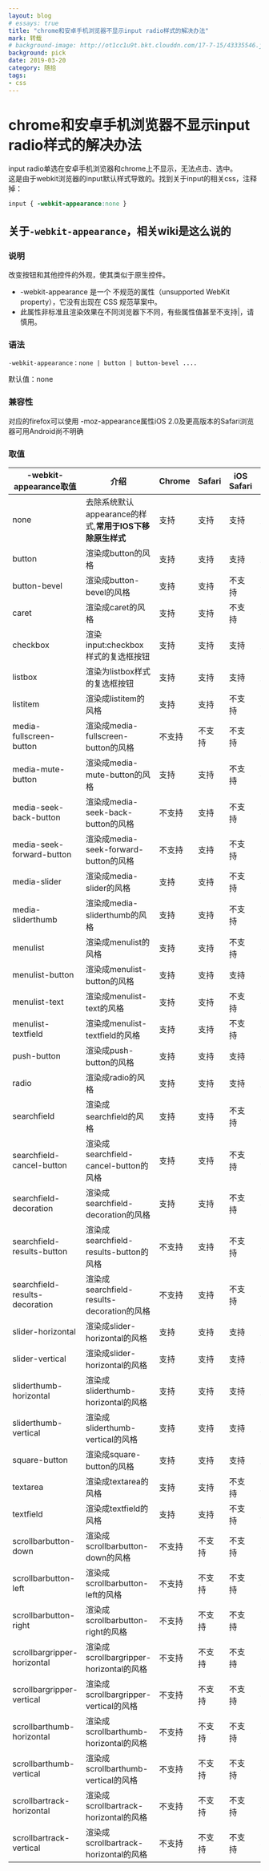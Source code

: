 ```yaml
---
layout: blog
# essays: true
title: "chrome和安卓手机浏览器不显示input radio样式的解决办法"
mark: 转载
# background-image: http://ot1cc1u9t.bkt.clouddn.com/17-7-15/43335546.jpg
background: pick
date: 2019-03-20
category: 随拾
tags:
- css
---
```


# chrome和安卓手机浏览器不显示input radio样式的解决办法
input radio单选在安卓手机浏览器和chrome上不显示，无法点击、选中。  
这是由于webkit浏览器的input默认样式导致的。找到关于input的相关css，注释掉：
```css
input { -webkit-appearance:none }
```
## 关于`-webkit-appearance`，相关wiki是这么说的
### 说明
改变按钮和其他控件的外观，使其类似于原生控件。
* -webkit-appearance 是一个 不规范的属性（unsupported WebKit property），它没有出现在 CSS 规范草案中。
* 此属性非标准且渲染效果在不同浏览器下不同，有些属性值甚至不支持|，请慎用。
### 语法
```
-webkit-appearance：none | button | button-bevel ....
```
默认值：none
### 兼容性
对应的firefox可以使用 -moz-appearance属性iOS 2.0及更高版本的Safari浏览器可用Android尚不明确
### 取值
| -webkit-appearance取值 | 介绍 | Chrome | Safari | iOS Safari | Android Browser |
| - | - | - | - | - | - |
| none | 去除系统默认appearance的样式,__常用于IOS下移除原生样式__ | 支持 | 支持 | 支持 | 支持 |
| button | 渲染成button的风格 | 支持 | 支持 | 支持 | 支持 |
|button-bevel|		渲染成button-bevel的风格|	支持|	支持|	不支持|	不支持|
|caret|		渲染成caret的风格|	支持|	支持|	不支持|	不支持|
|checkbox|		渲染input:checkbox样式的复选框按钮|	支持|	支持|	支持|	支持|
|listbox|		渲染为listbox样式的复选框按钮|	支持|	支持|	支持|	支持|
|listitem|		渲染成listitem的风格|	支持|	支持|	不支持|	不支持|
|media-fullscreen-button|		渲染成media-fullscreen-button的风格|	不支持|	不支持|	不支持|	不支持|
|media-mute-button|		渲染成media-mute-button的风格|	支持|	支持|	不支持|	不支持|
|media-seek-back-button|		渲染成media-seek-back-button的风格|	不支持|	支持|	不支持|	不支持|
|media-seek-forward-button|		渲染成media-seek-forward-button的风格|	不支持|	支持|	不支持|	不支持|
|media-slider|		渲染成media-slider的风格|	支持|	支持|	不支持|	不支持|
|media-sliderthumb|		渲染成media-sliderthumb的风格|	支持|	支持|	不支持|	不支持|
|menulist|		渲染成menulist的风格|	支持|	支持|	不支持|	不支持|
|menulist-button|		渲染成menulist-button的风格|	支持|	支持|	支持|	不支持|
|menulist-text|		渲染成menulist-text的风格|	支持|	支持|	不支持|	不支持|
|menulist-textfield|		渲染成menulist-textfield的风格|	支持|	支持|	不支持|	不支持|
|push-button|		渲染成push-button的风格|	支持|	支持|	支持|	支持|
|radio|		渲染成radio的风格|	支持|	支持|	支持|	支持|
|searchfield|		渲染成searchfield的风格|	支持|	支持|	不支持|	支持|
|searchfield-cancel-button|		渲染成searchfield-cancel-button的风格|	支持|	支持|	不支持|	支持|
|searchfield-decoration|		渲染成searchfield-decoration的风格|	支持|	支持|	不支持|	不支持|
|searchfield-results-button|		渲染成searchfield-results-button的风格|	不支持|	支持|	不支持|	不支持|
|searchfield-results-decoration|		渲染成searchfield-results-decoration的风格|	不支持|	支持|	不支持|	不支持|
|slider-horizontal|		渲染成slider-horizontal的风格|	支持|	支持|	支持|	支持|
|slider-vertical|		渲染成slider-horizontal的风格|	支持|	支持|	支持|	支持|
|sliderthumb-horizontal|		渲染成sliderthumb-horizontal的风格|	支持|	支持|	支持|	支持|
|sliderthumb-vertical|		渲染成sliderthumb-vertical的风格|	支持|	支持|	支持|	支持|
|square-button|		渲染成square-button的风格|	支持|	支持|	支持|	支持|
|textarea| 渲染成textarea的风格|	支持|	支持|	不支持|	支持|
|textfield|		渲染成textfield的风格|	支持|	支持|	不支持|	支持|
|scrollbarbutton-down|		渲染成scrollbarbutton-down的风格|	不支持|	不支持|	不支持|	不支持|
|scrollbarbutton-left|		渲染成scrollbarbutton-left的风格|	不支持|	不支持|	不支持|	不支持|
|scrollbarbutton-right|		渲染成scrollbarbutton-right的风格|	不支持|	不支持|	不支持|	不支持|
|scrollbargripper-horizontal|		渲染成scrollbargripper-horizontal的风格|	不支持|	不支持|	不支持|	不支持|
|scrollbargripper-vertical|		渲染成scrollbargripper-vertical的风格|	不支持|	不支持|	不支持|	不支持|
|scrollbarthumb-horizontal|		渲染成scrollbarthumb-horizontal的风格|	不支持|	不支持|	不支持|	不支持|
|scrollbarthumb-vertical|		渲染成scrollbarthumb-vertical的风格|	不支持|	不支持|	不支持|	不支持|
|scrollbartrack-horizontal|		渲染成scrollbartrack-horizontal的风格|	不支持|	不支持|	不支持|	不支持|
|scrollbartrack-vertical|		渲染成scrollbartrack-horizontal的风格|	不支持|	不支持|	不支持|	不支持|
